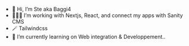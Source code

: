 - 👋 Hi, I’m Ste aka Baggi4
- 👨🏻‍💻 I’m working with Nextjs, React, and connect my apps with Sanity CMS
- 🪄 Tailwindcss 
- 🌱 I’m currently learning on Web integration & Developpement..
